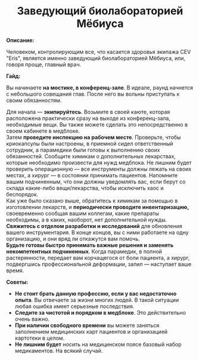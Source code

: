 <h1 align="center">Заведующий биолабораторией Мёбиуса</h1>
<p><strong>Описание:</strong></p>
<p>
Человеком, контролирующим все, что касается здоровья экипажа CEV "Eris", является именно заведующий биолабораторией Мёбиуса, или, говоря проще, главный врач.
</p>
<p><strong>Гайд:</strong></p>
<p>
Вы начинаете <strong>на мостике, в конференц-зале</strong>. В идеале, раунд начнется с небольшого совещания глав. После него вы вольны приступать к своим обязанностям.
</p>
<p> 
Для начала — <strong>экипируйтесь</strong>. Возьмите в своей каюте, которая расположена практически сразу на выходе из конференц-зала, необходимые вещи. Вы также можете сделать это непосредственно в своем кабинете в медблоке.
<br> Затем <strong>проведите инспекцию на рабочем месте</strong>. Проверьте, чтобы криокапсулы были настроены, в приемной сидел ответственный сотрудник, а парамедики были готовы к выполнению своих обязанностей. Сообщите химикам о дополнительных лекарствах, которые необходимо произвести для нужд медблока. Не лишним будет проверить операционную — все инструменты должны лежать на своих местах, а хирург — в состоянии принимать пациентов. Напомните вашим подчиненным, что они должны уведомлять вас, если берут со склада какие-либо вещи/лекарства, чтобы исключить хаос и беспорядок.
<br> Как уже было сказано выше, обратитесь к химикам за помощью в изготовлении лекарств, и <strong>периодически проводите инвентаризацию,</strong> своевременно сообщая вашим коллегам, какие препараты необходимы, а в каких, наоборот, нет дополнительной нужды.
<br> <strong>Свяжитесь с отделом разработки и исследований</strong> для обновления вашего инструментария. В конце концов, вы с ними работаете на одну организацию, и они вряд ли откажутся вам помочь.
<br> <strong>Будьте готовы быстро принимать важные решения и заменять некомпетентных подчиненных</strong>. Когда парамедик, в полной растерянности, передает вам корчащегося от боли пациента, а хирург, подвергшись профессиональной деформации, запил — наступает ваше время.
</p>
<p>
<strong>Советы:</strong>
<ul>
<li><strong>Не стоит брать данную профессию, если у вас недостаточно опыта</strong>. Вы отвечаете за жизни многих людей. В такой ситуации любая ошибка имеет серьезные последствия.</li>
<li><strong>Следите за чистотой и порядком в медблоке</strong>. Это действительно очень важно.</li>
<li><strong>При наличии свободного времени</strong> вы можете заняться заполнением медицинских карт пациентов и организацией картотеки в целом.</li>
<li><strong>Не лишним будет</strong> носить на медицинском поясе базовый набор медикаментов. На всякий случай.</li>
</ul>
</p>
